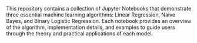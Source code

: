 This repository contains a collection of Jupyter Notebooks that demonstrate three essential machine learning algorithms: Linear Regression, Naive Bayes, and Binary Logistic Regression. Each notebook provides an overview of the algorithm, implementation details, and examples to guide users through the theory and practical applications of each model. 
